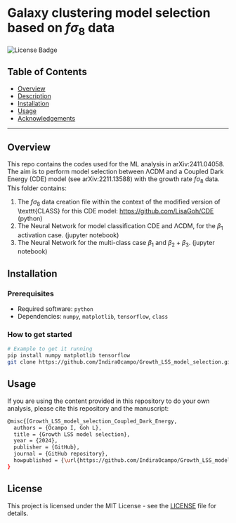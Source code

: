 # Galaxy clustering model selection based on $f\sigma_8$ data

![License Badge](https://img.shields.io/badge/license-MIT-brightgreen.svg)

## Table of Contents

- [Overview](#overview)
- [Description](#Description)
- [Installation](#installation)
- [Usage](#usage)
- [Acknowledgements](#acknowledgements)

---

## Overview


This repo contains the codes used for the ML analysis in arXiv:2411.04058. The aim is to perform model selection between ΛCDM and a Coupled Dark Energy (CDE) model (see arXiv:2211.13588) with the growth rate $f\sigma_8$ data. This folder contains:
1. The $f\sigma_8$ data creation file within the context of the modified version of \texttt{CLASS} for this CDE model: https://github.com/LisaGoh/CDE (python)
2. The Neural Network for model classification CDE and ΛCDM, for the $\beta_1$ activation case. (jupyter notebook)
3. The Neural Network for the multi-class case $\beta_1$ and $\beta_2 + \beta_3$. (jupyter notebook)

## Installation

### Prerequisites

- Required software: `python`
- Dependencies: `numpy`, `matplotlib`, `tensorflow`, `class`

### How to get started

```bash
# Example to get it running
pip install numpy matplotlib tensorflow
git clone https://github.com/IndiraOcampo/Growth_LSS_model_selection.git
```

## Usage

If you are using the content provided in this repository to do your own analysis, please cite this repository and the manuscript:

```bash
@misc{[Growth_LSS_model_selection_Coupled_Dark_Energy,
  authors = {Ocampo I, Goh L},
  title = {Growth LSS model selection},
  year = {2024},
  publisher = {GitHub},
  journal = {GitHub repository},
  howpublished = {\url{https://github.com/IndiraOcampo/Growth_LSS_model_selection_Coupled_Dark_Energy.git}},
}
```

## License

This project is licensed under the MIT License - see the [LICENSE](https://github.com/IndiraOcampo/Growth_LSS_model_selection_CDE/blob/main/LICENSE) file for details.
